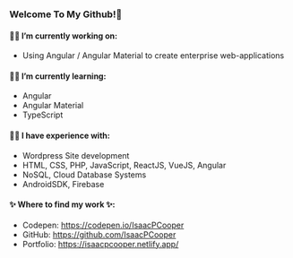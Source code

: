### Welcome To My Github!👋
#### 👨‍💻  I’m currently working on: 
* Using Angular / Angular Material to create enterprise web-applications
#### 👨‍💻  I’m currently learning: 
* Angular
* Angular Material
* TypeScript
#### 👨‍💻  I have experience with:
* Wordpress Site development
* HTML, CSS, PHP, JavaScript, ReactJS, VueJS, Angular
* NoSQL, Cloud Database Systems
* AndroidSDK, Firebase

#### ✨ Where to find my work ✨:
* Codepen: https://codepen.io/IsaacPCooper
* GitHub: https://github.com/IsaacPCooper
* Portfolio: https://isaacpcooper.netlify.app/
<!--
**IsaacPCooper/IsaacPCooper** is a ✨ _special_ ✨ repository because its `README.md` (this file) appears on your GitHub profile.

Here are some ideas to get you started:

- 🔭 I’m currently working on ...
- 🌱 I’m currently learning ...
- 👯 I’m looking to collaborate on ...
- 🤔 I’m looking for help with ...
- 💬 Ask me about ...
- 📫 How to reach me: ...
- 😄 Pronouns: ...
- ⚡ Fun fact: ...
-->
